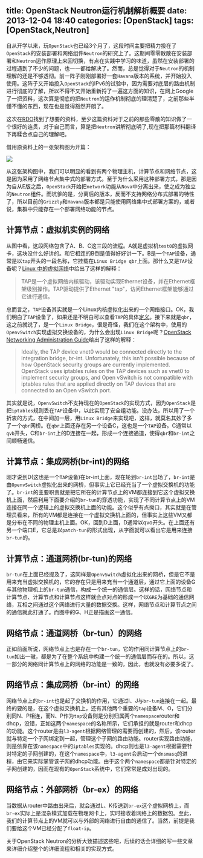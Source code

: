 title: OpenStack Neutron运行机制解析概要
date: 2013-12-04 18:40
categories: [OpenStack]
tags: [OpenStack,Neutron]
---

自从开学以来，玩`OpenStack`也已经3个月了，这段时间主要把精力投在了`OpenStack`的安装部署和网络组件`Neutron`的研究上了。这期间零零散散在安装部署和`Neutron`运作原理上来回切换，有点在实践中学习的味道，虽然在安装部署的过程遇到了不少的问题，也一一都给解决了。然而，总是觉得对于`Neutron`的机制理解的还是不够透彻。前一阵子刚刚部署好一套`Havana`版本的系统，并开始投入使用。这阵子又开始投入`OpenStack`的IPv6的试验中，因为需要对底层的路由机制进行彻底的了解，所以不得不又开始重新捋了一遍这方面的知识，在网上Google了一把资料，这次算是彻底的把`Neutron`的运作机制彻底的理清楚了，之前那些半懂不懂的东西，现在也是觉得豁然开朗了。

<!--more-->

这次在[RDO][1]找到了想要的资料，至少这篇资料对于之前的那些零散的知识做了一个很好的连贯，对于自己而言，算是把`Neutron`讲解彻底明了,现在把那篇材料翻译下再糅合点自己的理解吧。

借用原资料上的一张架构图为开篇：

![](/img/2013/12/04/Neutron_architecture.png)

从这张架构图中，我们可以明显的看到有两个物理主机，计算节点和网络节点，这是因为采用了网络节点集中式的部署方式。至于为什么采用这种部署方式，那是因为自从E版之后，`OpenStack`开始把`network`功能从`Nova`中分离出来，使之成为独立的`Neutron`组件。而坑爹的是，分离后的版本，反而不支持网络分布式部署的特性了，所以目前的`Grizzly`和`Havana`版本都是只能使用网络集中式部署方案的，或者说，集群中只能存在一个部署网络功能的节点。

## 计算节点：虚拟机实例的网络
从图中看，这段网络包含了A、B、C这三段的流程。A就是虚拟机`test0`的虚拟网卡，这块没什么好讲的。和它相连的B倒是值得好好讲一下。B是一个`TAP`设备，通常是以`tap`开头的一段名称，它挂载在`Linux Bridge qbr`上面。那什么又是`TAP`设备呢？[Linux 中的虚拟网络][2]中给出了这样的解释：

>TAP是一个虚拟网络内核驱动，该驱动实现Ethernet设备，并在Ethernet框架级别操作。TAP驱动提供了Ethernet "tap"，访问Ethernet框架能够通过它进行通信。

总而言之，`TAP`设备其实就是一个Linux内核虚拟化出来的一个网络接口。OK，我们明白了`TAP`设备了，如果还是不明白可以查看`TAP`的具体[定义][3]。接下来就是`qbr`，这之前就说了，是一个`Linux Bridge`，很是奇怪，我们在这个架构中，使用的`OpenvSwitch`实现虚拟交换设备的，为什么会出现`Linux Bridge`呢？[OpenStack Networking Administration Guide][4]给出了这样的解释：

>Ideally, the TAP device vnet0 would be connected directly to the integration bridge, br-int. Unfortunately, this isn't possible because of how OpenStack security groups are currently implemented. OpenStack uses iptables rules on the TAP devices such as vnet0 to implement security groups, and Open vSwitch is not compatible with iptables rules that are applied directly on TAP devices that are connected to an Open vSwitch port. 

其实就是说，`OpenvSwitch`不支持现在的`OpenStack`的实现方式，因为`OpenStack`是把`iptables`规则丢在`TAP`设备中，以此实现了安全组功能。没办法，所以用了一个折衷的方式，在中间加一层，用`Linux Bridge`来实现吧，这样，就莫名其妙了多了一个`qbr`网桥。在`qbr`上面还存在另一个设备C，这也是一个`TAP`设备。C通常以`qvb`开头，C和`br-int`上的D连接在一起，形成一个连接通道，使得`qbr`和`br-int`之间顺畅通信。

## 计算节点：集成网桥(br-int)的网络
刚才说到D(这也是一个`TAP`设备)在br-int上面，现在轮到`br-int`出场了，`br-int`是由`OpenvSwitch`虚拟化出来的网桥，但事实上它已经充当了一个虚拟交换机的功能了。`br-int`的主要职责就是把它所在的计算节点上的VM都连接到它这个虚拟交换机上面，然后利用下面要介绍的`br-tun`的穿透功能，实现了不同计算节点上的VM连接在同一个逻辑上的虚拟交换机上面的功能。这个似乎有点拗口，其实就是在管理员看来，所有的VM都是连接在一个虚拟交换机上面的，但事实上这些VM又都是分布在不同的物理主机上面。OK，回到D上面，D通常以qvo开头。在上面还有另一个端口E，它总是以`patch-tun`的形式出现，从字面就可以看出它是用来连接`br-tun`的。

## 计算节点：通道网桥(br-tun)的网络
`br-tun`在上面已经提及了，这同样是`OpenvSwitch`虚拟化出来的网桥，但是它不是用来充当虚拟交换机的，它的存在只是用来充当一个通道层，通过它上面的设备G与其他物理机上的`br-tun`通信，构成一个统一的通信层。这样的话，网络节点和计算节点、计算节点和计算节点这样就会点对点的形成一个以`GRE`为基础的通信网络，互相之间通过这个网络进行大量的数据交换。这样，网络节点和计算节点之间的通信就此打通了。而图中的G、H正是描画这一通信。

## 网络节点：通道网桥（br-tun）的网络
正如前面所说，网络节点上也是存在一个`br-tun`，它的作用同计算节点上的`br-tun`如出一辙，都是为了在整个系统中构建一个统一的通信层而存在的。所以，这一部分的网络同计算节点上的网络的功能是一致的，因此，也就没有必要多说了。

## 网络节点：集成网桥（br-int）的网络
网络节点上的`br-int`也是起了交换机的作用，它通过I、J与`br-tun`连接在一起。最终的要的是，在这个虚拟交换机上，还有其他两个重要的`tap`设备M、O，它们分别同N、P相连，而N、P作为`tap`设备则是分别归属两个`namespace`router和dhcp，没错，正如这两个`namespace`的名称所示，它们承担的就是router和dhcp的功能。这个router是由`l3-agent`根据网络管理的需要而创建的，然后，该router就与特定一个子网绑定到一起，管理这个子网的路由功能。router实现路由功能，则是依靠在该`namespace`中的`iptables`实现的。dhcp则也是`l3-agent`根据需要针对特定的子网创建的，在这个`namespace`中，`l3-agent`会启动一个`dnsmasq`的进程，由它来实际掌管该子网的dhcp功能。由于这个两个`namespace`都是针对特定的子网创建的，因而在现有的`OpenStack`系统中，它们常常是成对出现的。

## 网络节点：外部网桥（br-ex）的网络
当数据从router中路由出来后，就会通过L、K传送到`br-ex`这个虚拟网桥上，而`br-ex`实际上是混杂模式加载在物理网卡上，实时接收着网络上的数据包。至此，我们的计算节点上的VM就可以与外部的网络进行自由的通信了。当然，前提是我们要给这个VM已经分配了`float-ip`。

关于OpenStack Neutron的分析大致描述这些吧，后续的话会详细的写一些文章来详细介绍整个的详细流程和相关的实现方式。


[1]:http://openstack.redhat.com/Networking_in_too_much_detail
[2]:http://www.ibm.com/developerworks/cn/linux/l-virtual-networking/
[3]:http://vtun.sourceforge.net/tun/faq.html
[4]:http://docs.openstack.org/network-admin/admin/content/under_the_hood_openvswitch.html